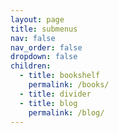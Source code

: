 ```yaml
---
layout: page
title: submenus
nav: false
nav_order: false
dropdown: false
children:
  - title: bookshelf
    permalink: /books/
  - title: divider
  - title: blog
    permalink: /blog/
---
```

